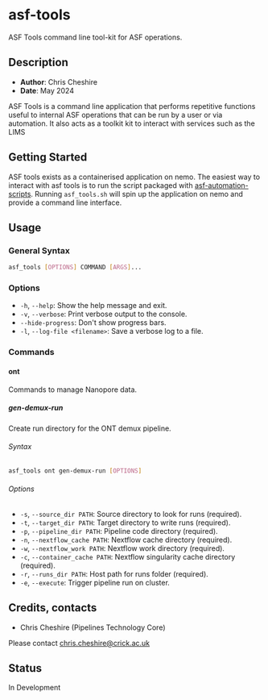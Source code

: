 # asf-tools

ASF Tools command line tool-kit for ASF operations.

## Description

- **Author**: Chris Cheshire
- **Date**: May 2024


ASF Tools is a command line application that performs repetitive functions useful to internal ASF operations that can be run by a user or via automation. It also acts as a toolkit kit to interact with services such as the LIMS

## Getting Started

ASF tools exists as a containerised application on nemo. The easiest way to interact with asf tools is to run the script packaged with [asf-automation-scripts](https://github.com/FrancisCrickInstitute/asf-automation-scripts). Running `asf_tools.sh` will spin up the application on nemo and provide a command line interface.

## Usage

### General Syntax

```sh
asf_tools [OPTIONS] COMMAND [ARGS]...
```

### Options

- `-h`, `--help`: Show the help message and exit.
- `-v`, `--verbose`: Print verbose output to the console.
- `--hide-progress`: Don't show progress bars.
- `-l`, `--log-file <filename>`: Save a verbose log to a file.


### Commands

#### ont

Commands to manage Nanopore data.

##### gen-demux-run

Create run directory for the ONT demux pipeline.

###### Syntax

```sh
asf_tools ont gen-demux-run [OPTIONS]
```

###### Options

- `-s`, `--source_dir PATH`: Source directory to look for runs (required).
- `-t`, `--target_dir PATH`: Target directory to write runs (required).
- `-p`, `--pipeline_dir PATH`: Pipeline code directory (required).
- `-n`, `--nextflow_cache PATH`: Nextflow cache directory (required).
- `-w`, `--nextflow_work PATH`: Nextflow work directory (required).
- `-c`, `--container_cache PATH`: Nextflow singularity cache directory (required).
- `-r`, `--runs_dir PATH`: Host path for runs folder (required).
- `-e`, `--execute`: Trigger pipeline run on cluster.

## Credits, contacts

- Chris Cheshire (Pipelines Technology Core)

Please contact chris.cheshire@crick.ac.uk

## Status

In Development
